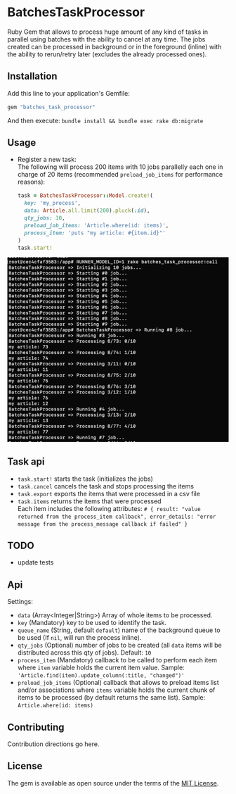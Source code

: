 # BatchesTaskProcessor
Ruby Gem that allows to process huge amount of any kind of tasks in parallel using batches with the ability to cancel at any time. 
The jobs created can be processed in background or in the foreground (inline) with the ability to rerun/retry later (excludes the already processed ones).

## Installation
Add this line to your application's Gemfile:

```ruby
gem "batches_task_processor"
```
And then execute: `bundle install && bundle exec rake db:migrate`

## Usage 
- Register a new task:     
  The following will process 200 items with 10 jobs parallelly each one in charge of 20 items (recommended `preload_job_items` for performance reasons):
  ```ruby
  task = BatchesTaskProcessor::Model.create!(
    key: 'my_process',
    data: Article.all.limit(200).pluck(:id),
    qty_jobs: 10,
    preload_job_items: 'Article.where(id: items)',
    process_item: 'puts "my article: #{item.id}"'
  )
  task.start!
  ```
![Photo](./img.png)

## Task api  
  - `task.start!` starts the task (initializes the jobs)
  - `task.cancel` cancels the task and stops processing the items
  - `task.export` exports the items that were processed in a csv file
  - `task.items` returns the items that were processed    
    Each item includes the following attributes: `# { result: "value returned from the process_item callback", error_details: "error message from the process_message callback if failed" }`

## TODO
- update tests

## Api
Settings:    
- `data` (Array<Integer|String>) Array of whole items to be processed.
- `key` (Mandatory) key to be used to identify the task.
- `queue_name` (String, default `default`) name of the background queue to be used (If `nil`, will run the process inline).
- `qty_jobs` (Optional) number of jobs to be created (all `data` items will be distributed across this qty of jobs). Default: `10`
- `process_item` (Mandatory) callback to be called to perform each item where `item` variable holds the current item value. Sample: `'Article.find(item).update_column(:title, "changed")'`
- `preload_job_items` (Optional) callback that allows to preload items list and/or associations where `items` variable holds the current chunk of items to be processed (by default returns the same list). Sample: `Article.where(id: items)`

## Contributing
Contribution directions go here.

## License
The gem is available as open source under the terms of the [MIT License](https://opensource.org/licenses/MIT).
